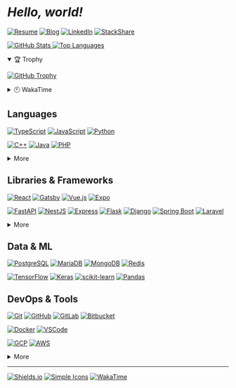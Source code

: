 # **_Hello, world!_**

[![Resume]](https://dong-young.kim/)
[![Blog]](https://pers0n4.io/)
[![LinkedIn]](https://www.linkedin.com/in/dong-young-kim)
[![StackShare]](https://stackshare.io/pers0n4)

[![GitHub Stats](https://github-readme-stats.vercel.app/api?username=pers0n4&title_color=5f4b8b&text_color=f0eee9&icon_color=00abc0&bg_color=212121&hide_border=true&hide_title=true&theme=&show_icons=true&include_all_commits=true&count_private=true&line_height=24) ![Top Languages](https://github-readme-stats.vercel.app/api/top-langs?username=pers0n4&title_color=5f4b8b&text_color=f0eee9&icon_color=00abc0&bg_color=212121&hide_border=true&hide_title=true&layout=compact&langs_count=8&hide=html,css,tex)](https://github.com/anuraghazra/github-readme-stats "GitHub Readme Stats")

<details open>
  <summary>🏆 Trophy</summary>

[![GitHub Trophy](https://github-profile-trophy.vercel.app/?username=pers0n4&theme=onedark&column=7&row=1&no-frame=true)](https://github.com/ryo-ma/github-profile-trophy "GitHub Profile Trophy")

</details>
<details>
  <summary>🕙 WakaTime</summary>

  <!--START_SECTION:waka-->
![Lines of code](https://img.shields.io/badge/From%20Hello%20World%20I%27ve%20Written-233902%20lines%20of%20code-blue)

**I'm a Night 🦉** 

```text
🌞 Morning    38 commits     █░░░░░░░░░░░░░░░░░░░░░░░░   4.32% 
🌆 Daytime    163 commits    ████░░░░░░░░░░░░░░░░░░░░░   18.54% 
🌃 Evening    417 commits    ███████████░░░░░░░░░░░░░░   47.44% 
🌙 Night      261 commits    ███████░░░░░░░░░░░░░░░░░░   29.69%

```
📅 **I'm Most Productive on Sunday** 

```text
Monday       124 commits    ███░░░░░░░░░░░░░░░░░░░░░░   14.11% 
Tuesday      92 commits     ██░░░░░░░░░░░░░░░░░░░░░░░   10.47% 
Wednesday    162 commits    ████░░░░░░░░░░░░░░░░░░░░░   18.43% 
Thursday     139 commits    ████░░░░░░░░░░░░░░░░░░░░░   15.81% 
Friday       101 commits    ██░░░░░░░░░░░░░░░░░░░░░░░   11.49% 
Saturday     90 commits     ██░░░░░░░░░░░░░░░░░░░░░░░   10.24% 
Sunday       171 commits    ████░░░░░░░░░░░░░░░░░░░░░   19.45%

```


📊 **This Week I Spent My Time On** 

```text
⌚︎ Time Zone: Asia/Seoul

💬 Programming Languages: 
Markdown                 3 hrs 18 mins       ███████░░░░░░░░░░░░░░░░░░   27.55% 
YAML                     2 hrs 27 mins       █████░░░░░░░░░░░░░░░░░░░░   20.52% 
JSON                     2 hrs 14 mins       ████░░░░░░░░░░░░░░░░░░░░░   18.67% 
Docker                   1 hr 30 mins        ███░░░░░░░░░░░░░░░░░░░░░░   12.63% 
JavaScript               47 mins             █░░░░░░░░░░░░░░░░░░░░░░░░   6.55%

🔥 Editors: 
VS Code                  11 hrs 58 mins      █████████████████████████   100.0%

💻 Operating System: 
Linux                    11 hrs 58 mins      █████████████████████████   100.0%

```

**I Mostly Code in TypeScript** 

```text
TypeScript               7 repos             ████░░░░░░░░░░░░░░░░░░░░░   17.95% 
Python                   6 repos             ███░░░░░░░░░░░░░░░░░░░░░░   15.38% 
C++                      4 repos             ██░░░░░░░░░░░░░░░░░░░░░░░   10.26% 
Java                     3 repos             ██░░░░░░░░░░░░░░░░░░░░░░░   7.69% 
Dockerfile               3 repos             ██░░░░░░░░░░░░░░░░░░░░░░░   7.69%

```



 Last Updated on 17/07/2021
<!--END_SECTION:waka-->

</details>

## Languages

[![TypeScript]](https://www.typescriptlang.org/)
[![JavaScript]](https://www.ecma-international.org/publications/standards/Ecma-262.htm)
[![Python]](https://www.python.org/)

[![C++]](https://isocpp.org/)
[![Java]](https://openjdk.java.net/)
[![PHP]](https://www.php.net/)

<details>
  <summary>More</summary>

[![Rust]](https://www.rust-lang.org/)
[![Go]](https://golang.org/)

</details>

## Libraries & Frameworks

[![React]](https://reactjs.org/)
[![Gatsby]](https://www.gatsbyjs.com/)
[![Vue.js]](https://vuejs.org/)
[![Expo]](https://expo.io/)

[![FastAPI]](https://fastapi.tiangolo.com/)
[![NestJS]](https://nestjs.com/)
[![Express]](https://expressjs.com/)
[![Flask]](https://flask.palletsprojects.com/)
[![Django]](https://www.djangoproject.com/)
[![Spring Boot]](https://spring.io/)
[![Laravel]](https://laravel.com/)

<details>
  <summary>More</summary>

[![Swagger]](https://swagger.io/)
[![Storybook]](https://storybook.js.org/)

[![Insomnia]](https://insomnia.rest/)
[![Postman]](https://www.postman.com/)

[![Node.js]](https://nodejs.org/en/)
[![Deno]](https://deno.land/)

</details>

## Data & ML

[![PostgreSQL]](https://www.postgresql.org/)
[![MariaDB]](https://mariadb.org/)
[![MongoDB]](https://www.mongodb.com/)
[![Redis]](https://redis.io/)

[![TensorFlow]](https://www.tensorflow.org/)
[![Keras]](https://keras.io/)
[![scikit-learn]](https://scikit-learn.org/stable/)
[![Pandas]](https://pandas.pydata.org/)

## DevOps & Tools

[![Git]](https://git-scm.com/)
[![GitHub]](https://github.com/)
[![GitLab]](https://about.gitlab.com/)
[![Bitbucket]](https://bitbucket.org/)

[![Docker]](https://www.docker.com/)
[![VSCode]](https://code.visualstudio.com/)

[![GCP]](https://cloud.google.com/)
[![AWS]](https://aws.amazon.com/)

<details>
  <summary>More</summary>

[![Ubuntu]](https://ubuntu.com/)
[![Arch]](https://archlinux.org/)

[![Google Tag Manager]](https://marketingplatform.google.com/about/tag-manager/)
[![Google Analytics]](https://marketingplatform.google.com/about/analytics/)
[![Hotjar]](https://www.hotjar.com/)

</details>

---

[![Shields.io]](https://shields.io/)
[![Simple Icons]](https://simpleicons.org/)
[![WakaTime]](https://wakatime.com/@null1970)

<!-- Badge Links -->
<!-- https://img.shields.io/static/v1?style=flat-square&label=&message=&labelColor=&color=&logoColor=&logo= -->

<!-- Header -->

[resume]: https://img.shields.io/static/v1?style=for-the-badge&color=000000&logoColor=ffffff&label=&message=Resume&logo=notion&#000000
[blog]: https://img.shields.io/static/v1?style=for-the-badge&color=00c7b7&logoColor=ffffff&label=&message=Blog&logo=netlify&#00C7B7
[linkedin]: https://img.shields.io/static/v1?style=for-the-badge&color=0077b5&logoColor=ffffff&label=&message=LinkedIn&logo=linkedin&#0077B5
[stackshare]: https://img.shields.io/static/v1?style=for-the-badge&color=0690fa&logoColor=ffffff&label=&message=StackShare&logo=stackshare&#0690FA

<!-- Body -->

[arch]: https://img.shields.io/static/v1?style=flat-square&labelColor=212121&color=1793d1&logoColor=1793d1&label=&message=Arch&logo=arch-linux&#1793D1
[aws]: https://img.shields.io/static/v1?style=flat-square&labelColor=eeeeee&color=232f3e&logoColor=232f3e&label=&message=AWS&logo=amazon-aws&#232F3E
[bitbucket]: https://img.shields.io/static/v1?style=flat-square&labelColor=eeeeee&color=0052cc&logoColor=0052cc&label=&message=Bitbucket&logo=bitbucket&#0052CC
[c++]: https://img.shields.io/static/v1?style=flat-square&labelColor=eeeeee&color=00599c&logoColor=00599c&label=&message=C%2B%2B&logo=c%2B%2B&#00599C
[deno]: https://img.shields.io/static/v1?style=flat-square&labelColor=eeeeee&color=000000&logoColor=000000&label=&message=Deno&logo=deno&#000000
[docker]: https://img.shields.io/static/v1?style=flat-square&labelColor=212121&color=2496ed&logoColor=2496ed&label=&message=Docker&logo=docker&#2496ED
[django]: https://img.shields.io/static/v1?style=flat-square&labelColor=eeeeee&color=092e20&logoColor=092e20&label=&message=Django&logo=django&#092E20
[expo]: https://img.shields.io/static/v1?style=flat-square&labelColor=eeeeee&color=000020&logoColor=000020&label=&message=Expo&logo=expo&#000020
[express]: https://img.shields.io/static/v1?style=flat-square&labelColor=eeeeee&color=000000&logoColor=000000&label=&message=Express&logo=express&#000000
[fastapi]: https://img.shields.io/static/v1?style=flat-square&labelColor=eeeeee&color=009688&logoColor=009688&label=&message=FastAPI&logo=fastapi&#009688
[flask]: https://img.shields.io/static/v1?style=flat-square&labelColor=eeeeee&color=000000&logoColor=000000&label=&message=Flask&logo=flask&#000000
[gatsby]: https://img.shields.io/static/v1?style=flat-square&labelColor=eeeeee&color=663399&logoColor=663399&label=&message=Gatsby&logo=gatsby&#663399
[gcp]: https://img.shields.io/static/v1?style=flat-square&labelColor=212121&color=4285f4&logoColor=4285f4&label=&message=GCP&logo=google-cloud&#4285F4
[git]: https://img.shields.io/static/v1?style=flat-square&labelColor=212121&color=f05032&logoColor=f05032&label=&message=Git&logo=git&#F05032
[github]: https://img.shields.io/static/v1?style=flat-square&labelColor=eeeeee&color=181717&logoColor=181717&label=&message=GitHub&logo=github&#181717
[gitlab]: https://img.shields.io/static/v1?style=flat-square&labelColor=212121&color=fca121&logoColor=fca121&label=&message=GitLab&logo=gitlab&#FCA121
[go]: https://img.shields.io/static/v1?style=flat-square&labelColor=212121&color=00add8&logoColor=00add8&label=&message=Go&logo=go&#00ADD8
[google analytics]: https://img.shields.io/static/v1?style=flat-square&labelColor=212121&color=e37400&logoColor=e37400&label=&message=Google%20Analytics&logo=google-analytics&#E37400
[google tag manager]: https://img.shields.io/static/v1?style=flat-square&labelColor=212121&color=246fdb&logoColor=246fdb&label=&message=Google%20Tag%20Manager&logo=google&tag-manager&#246FDB
[hotjar]: https://img.shields.io/static/v1?style=flat-square&labelColor=212121&color=fd3a5c&logoColor=fd3a5c&label=&message=Hotjar&logo=hotjar&#FD3A5C
[insomnia]: https://img.shields.io/static/v1?style=flat-square&labelColor=212121&color=5849be&logoColor=5849be&label=&message=Insomnia&logo=insomnia&#5849BE
[java]: https://img.shields.io/static/v1?style=flat-square&labelColor=eeeeee&color=007396&logoColor=007396&label=&message=Java&logo=java&#007396
[javascript]: https://img.shields.io/static/v1?style=flat-square&labelColor=212121&color=f7df1e&logoColor=f7df1e&label=&message=JavaScript&logo=javascript&#F7DF1E
[keras]: https://img.shields.io/static/v1?style=flat-square&labelColor=eeeeee&color=d00000&logoColor=d00000&label=&message=Keras&logo=keras&#D00000
[laravel]: https://img.shields.io/static/v1?style=flat-square&labelColor=eeeeee&color=ff2d20&logoColor=ff2d20&label=&message=Laravel&logo=laravel&#FF2D20
[mariadb]: https://img.shields.io/static/v1?style=flat-square&labelColor=eeeeee&color=003545&logoColor=003545&label=&message=MariaDB&logo=mariadb&#003545
[mongodb]: https://img.shields.io/static/v1?style=flat-square&labelColor=212121&color=47a248&logoColor=47a248&label=&message=MongoDB&logo=mongodb&#47A248
[nestjs]: https://img.shields.io/static/v1?style=flat-square&labelColor=212121&color=e0234e&logoColor=e0234e&label=&message=NestJS&logo=nestjs&#E0234E
[node.js]: https://img.shields.io/static/v1?style=flat-square&labelColor=212121&color=339933&logoColor=339933&label=&message=Node.js&logo=nodedotjs&#339933
[pandas]: https://img.shields.io/static/v1?style=flat-square&labelColor=eeeeee&color=150458&logoColor=150458&label=&message=Pandas&logo=pandas&#150458
[php]: https://img.shields.io/static/v1?style=flat-square&labelColor=eeeeee&color=777bb4&logoColor=777bb4&label=&message=PHP&logo=php&#777BB4
[postgresql]: https://img.shields.io/static/v1?style=flat-square&labelColor=eeeeee&color=4169e1&logoColor=4169e1&label=&message=PostgreSQL&logo=postgresql&#4169E1
[postman]: https://img.shields.io/static/v1?style=flat-square&labelColor=212121&color=ff6c37&logoColor=ff6c37&label=&message=Postman&logo=postman&#FF6C37
[python]: https://img.shields.io/static/v1?style=flat-square&labelColor=eeeeee&color=3776ab&logoColor=3776ab&label=&message=Python&logo=python&#3776AB
[react]: https://img.shields.io/static/v1?style=flat-square&labelColor=212121&color=61dafb&logoColor=61dafb&label=&message=React&logo=react&#61DAFB
[redis]: https://img.shields.io/static/v1?style=flat-square&labelColor=eeeeee&color=dc382d&logoColor=dc382d&label=&message=Redis&logo=redis&#DC382D
[rust]: https://img.shields.io/static/v1?style=flat-square&labelColor=eeeeee&color=000000&logoColor=000000&label=&message=Rust&logo=rust&#000000
[scikit-learn]: https://img.shields.io/static/v1?style=flat-square&labelColor=212121&color=f7931e&logoColor=f7931e&label=&message=scikit-learn&logo=scikit-learn&#F7931E
[spring boot ]: https://img.shields.io/static/v1?style=flat-square&labelColor=212121&color=6db33f&logoColor=6db33f&label=&message=Spring%20Boot&logo=spring-boot&#6DB33F
[storybook]: https://img.shields.io/static/v1?style=flat-square&labelColor=212121&color=ff4785&logoColor=ff4785&label=&message=Storybook&logo=storybook&#FF4785
[swagger]: https://img.shields.io/static/v1?style=flat-square&labelColor=212121&color=85ea2d&logoColor=85ea2d&label=&message=Swagger&logo=swagger&#85EA2D
[tensorflow]: https://img.shields.io/static/v1?style=flat-square&labelColor=212121&color=ff6f00&logoColor=ff6f00&label=&message=TensorFlow&logo=tensorflow&#FF6F00
[typescript]: https://img.shields.io/static/v1?style=flat-square&labelColor=eeeeee&color=3178c6&logoColor=3178c6&label=&message=TypeScript&logo=typescript&#3178C6
[ubuntu]: https://img.shields.io/static/v1?style=flat-square&labelColor=212121&color=e95420&logoColor=e95420&label=&message=Ubuntu&logo=ubuntu&#E95420
[vscode]: https://img.shields.io/static/v1?style=flat-square&labelColor=eeeeee&color=007acc&logoColor=007acc&label=&message=VSCode&logo=visual-studio-code&#007ACC
[vue.js]: https://img.shields.io/static/v1?style=flat-square&labelColor=212121&color=4fc08d&logoColor=4fc08d&label=&message=Vue.js&logo=vuedotjs&#4FC08D

<!-- Footer -->

[shields.io]: https://img.shields.io/static/v1?style=flat-square&labelColor=eeeeee&color=000000&logoColor=000000&label=&message=Shields.io&logo=shieldsdotio&#000000
[simple icons]: https://img.shields.io/static/v1?style=flat-square&labelColor=eeeeee&color=111111&logoColor=111111&label=&message=Simple%20Icons&logo=simple-icons&#111111
[wakatime]: https://img.shields.io/static/v1?style=flat-square&labelColor=eeeeee&color=000000&logoColor=000000&label=&message=WakaTime&logo=wakatime&#000000
